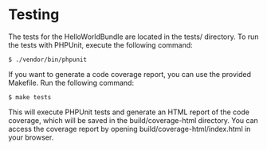 # Testing

The tests for the HelloWorldBundle are located in the tests/ directory. To run the tests with PHPUnit, execute the following command:

    $ ./vendor/bin/phpunit

If you want to generate a code coverage report, you can use the provided Makefile. Run the following command:

    $ make tests

This will execute PHPUnit tests and generate an HTML report of the code coverage, which will be saved in the build/coverage-html directory. You can access the coverage report by opening build/coverage-html/index.html in your browser.
